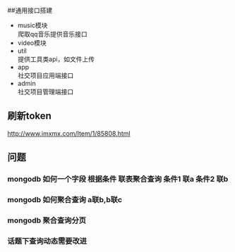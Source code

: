 ##通用接口搭建
- music模块  
爬取qq音乐提供音乐接口
- video模块  
- util  
提供工具类api，如文件上传
- app  
社交项目应用端接口
- admin  
社交项目管理端接口
## 刷新token
http://www.imxmx.com/Item/1/85808.html
## 问题
### mongodb 如何一个字段 根据条件 联表聚合查询 条件1 联a 条件2 联b  
### mongodb 如何聚合查询 a联b,b联c  
### mongodb 聚合查询分页
### 话题下查询动态需要改进
